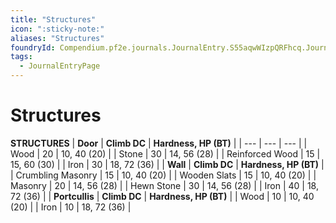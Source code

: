 ```yaml
---
title: "Structures"
icon: ":sticky-note:"
aliases: "Structures"
foundryId: Compendium.pf2e.journals.JournalEntry.S55aqwWIzpQRFhcq.JournalEntryPage.FOI43M8DJe2lkMwl
tags:
  - JournalEntryPage
---
```


# Structures
**STRUCTURES**
| **Door** | **Climb DC** | **Hardness, HP (BT)** |
| --- | --- | --- |
| Wood | 20 | 10, 40 (20) |
| Stone | 30 | 14, 56 (28) |
| Reinforced Wood | 15 | 15, 60 (30) |
| Iron | 30 | 18, 72 (36) |
| **Wall** | **Climb DC** | **Hardness, HP (BT)** |
| Crumbling Masonry | 15 | 10, 40 (20) |
| Wooden Slats | 15 | 10, 40 (20) |
| Masonry | 20 | 14, 56 (28) |
| Hewn Stone | 30 | 14, 56 (28) |
| Iron | 40 | 18, 72 (36) |
| **Portcullis** | **Climb DC** | **Hardness, HP (BT)** |
| Wood | 10 | 10, 40 (20) |
| Iron | 10 | 18, 72 (36) |